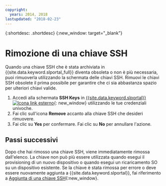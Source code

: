 ```yaml
---
copyright:
  years: 2014, 2018
lastupdated: "2018-02-23"
---
```


{:shortdesc: .shortdesc}
{:new_window: target="_blank"}

# Rimozione di una chiave SSH

Quando una chiave SSH che è stata archiviata in {{site.data.keyword.slportal_full}} diventa obsoleta o non è più necessaria, puoi rimuoverla utilizzando la schermata delle chiavi SSH. Rimuovi le chiavi SSH obsolete il prima possibile per garantire che ci sia abbastanza spazio per ulteriori chiavi valide.

1. Accedi alla schermata **SSH Keys** in [{{site.data.keyword.slportal}} ![Icona link esterno](../../icons/launch-glyph.svg "Icona link esterno")](https://control.softlayer.com/){: new_window} utilizzando le tue credenziali univoche.
2. Fai clic sull'icona **Remove** accanto alla chiave SSH che desideri rimuovere.
3. Fai clic su **Yes** per confermare. Fai clic su **No** per annullare l'azione.

## Passi successivi

Dopo che hai rimosso una chiave SSH, viene immediatamente rimossa dall'elenco. La chiave non può più essere utilizzata quando esegui il provisioning di un nuovo dispositivo o quando esegui un ricaricamento SO su un dispositivo esistente. Se la chiave è stata rimossa per errore o deve essere nuovamente aggiunta a {{site.data.keyword.slportal}}, fai riferimento a [Aggiunta di una chiave SSH](add-ssh-key.html){:new_window}.
